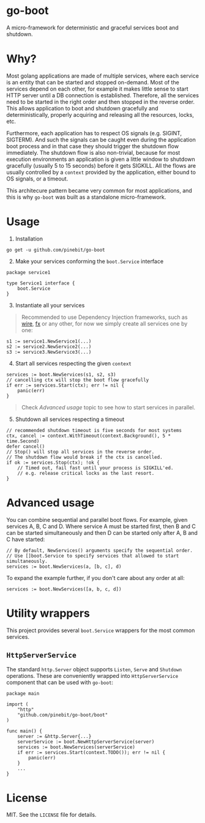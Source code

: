 # go-boot

A micro-framework for deterministic and graceful services boot and shutdown.

# Why?

Most golang applications are made of multiple services, where each service is an entity that can be started and stopped on-demand. Most of the services depend on each other, for example it makes little sense to start HTTP server until a DB connection is established. Therefore, all the services need to be started in the right order and then stopped in the reverse order. This allows application to boot and shutdown gracefully and deterministically, properly acquiring and releasing all the resources, locks, etc.

Furthermore, each application has to respect OS signals (e.g. SIGINT, SIGTERM). And such the signals can be caught even during the application boot process and in that case they should trigger the shutdown flow immediately. The shutdown flow is also non-trivial, because for most execution environments an application is given a little window to shutdown gracefully (usually 5 to 15 seconds) before it gets SIGKILL. All the flows are usually controlled by a `context` provided by the application, either bound to OS signals, or a timeout. 

This architecure pattern became very common for most applications, and this is why `go-boot` was built as a standalone micro-framework.

# Usage

1. Installation

```shell
go get -u github.com/pinebit/go-boot
```

2. Make your services conforming the `boot.Service` interface

```golang
package service1

type Service1 interface {
    boot.Service
}
```

3. Instantiate all your services

> Recommended to use Dependency Injection frameworks, such as [wire](https://github.com/google/wire), [fx](https://github.com/uber-go/fx) or any other, for now we simply create all services one by one:

```golang
s1 := service1.NewService1(...)
s2 := service2.NewService2(...)
s3 := service3.NewService3(...) 
```

4. Start all services respecting the given `context`

```golang
services := boot.NewServices(s1, s2, s3)
// cancelling ctx will stop the boot flow gracefully
if err := services.Start(ctx); err != nil {
    panic(err)    
}
```

> Check *Advanced usage* topic to see how to start services in parallel. 

5. Shutdown all services respecting a timeout

```golang
// recommended shutdown timeout is five seconds for most systems
ctx, cancel := context.WithTimeout(context.Background(), 5 * time.Second)
defer cancel()
// Stop() will stop all services in the reverse order.
// The shutdown flow would break if the ctx is cancelled.
if ok := services.Stop(ctx); !ok {
    // Timed out, fail fast until your process is SIGKILL'ed.
    // e.g. release critical locks as the last resort.    
}
```

# Advanced usage

You can combine sequential and parallel boot flows. For example, given services A, B, C and D. Where service A must be started first, then B and C can be started simultaneously and then D can be started only after A, B and C have started:

```golang
// By default, NewServices() arguments specify the sequential order.
// Use []boot.Service to specify services that allowed to start simultaneously.
services := boot.NewServices(a, [b, c], d)
```

To expand the example further, if you don't care about any order at all:

```golang
services := boot.NewServices([a, b, c, d])
```

# Utility wrappers

This project provides several `boot.Service` wrappers for the most common services.

## `HttpServerService`

The standard `http.Server` object supports `Listen`, `Serve` and `Shutdown` operations. These are conveniently wrapped into `HttpServerService` component that can be used with `go-boot`:

```golang
package main

import (
    "http"
    "github.com/pinebit/go-boot/boot"
)

func main() {
    server := &http.Server{...}
    serverService := boot.NewHttpServerService(server)
    services := boot.NewServices(serverService)
    if err := services.Start(context.TODO()); err != nil {
        panic(err)
    }
    ...
}
```

# License

MIT. See the `LICENSE` file for details.
